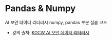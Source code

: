 # Pandas & Numpy
AI 보안 데이터 리터러시 numpy, pandas 부분 실습 코드
- 강의 출처: [KOCW AI 보안 데이터 리터러시](http://www.kocw.or.kr/home/cview.do?cid=ee40c79db3d0bb06)
